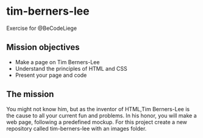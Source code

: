 # tim-berners-lee
Exercise for @BeCodeLiege

## Mission objectives
- Make a page on Tim Berners-Lee
- Understand the principles of HTML and CSS
- Present your page and code

## The mission
You might not know him, but as the inventor of HTML,Tim Berners-Lee is the cause to all your current fun and problems. In his honor, you will make a web page, following a predefined mockup. For this project create a new repository called tim-berners-lee with an images folder.
